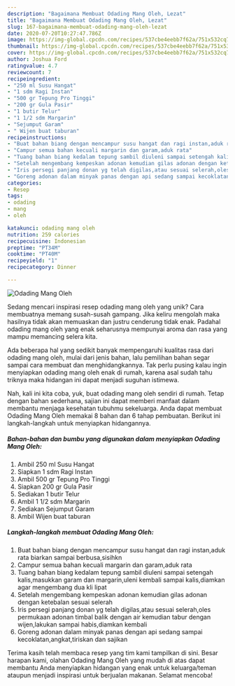 ```yaml
---
description: "Bagaimana Membuat Odading Mang Oleh, Lezat"
title: "Bagaimana Membuat Odading Mang Oleh, Lezat"
slug: 167-bagaimana-membuat-odading-mang-oleh-lezat
date: 2020-07-20T10:27:47.786Z
image: https://img-global.cpcdn.com/recipes/537cbe4eebb7f62a/751x532cq70/odading-mang-oleh-foto-resep-utama.jpg
thumbnail: https://img-global.cpcdn.com/recipes/537cbe4eebb7f62a/751x532cq70/odading-mang-oleh-foto-resep-utama.jpg
cover: https://img-global.cpcdn.com/recipes/537cbe4eebb7f62a/751x532cq70/odading-mang-oleh-foto-resep-utama.jpg
author: Joshua Ford
ratingvalue: 4.7
reviewcount: 7
recipeingredient:
- "250 ml Susu Hangat"
- "1 sdm Ragi Instan"
- "500 gr Tepung Pro Tinggi"
- "200 gr Gula Pasir"
- "1 butir Telur"
- "1 1/2 sdm Margarin"
- "Sejumput Garam"
- " Wijen buat taburan"
recipeinstructions:
- "Buat bahan biang dengan mencampur susu hangat dan ragi instan,aduk rata biarkan sampai berbusa,sisihkn"
- "Campur semua bahan kecuali margarin dan garam,aduk rata"
- "Tuang bahan biang kedalam tepung sambil diuleni sampai setengah kalis,masukkan garam dan margarin,uleni kembali sampai kalis,diamkan agar mengembang dua kli lipat"
- "Setelah mengembang kempeskan adonan kemudian gilas adonan dengan ketebalan sesuai selerah"
- "Iris persegi panjang donan yg telah digilas,atau sesuai selerah,oles permukaan adonan timbal balik dengan air kemudian tabur dengan wijen,lakukan sampai habis,diamkan kembali"
- "Goreng adonan dalam minyak panas dengan api sedang sampai kecoklatan,angkat,tiriskan dan sajikan"
categories:
- Resep
tags:
- odading
- mang
- oleh

katakunci: odading mang oleh 
nutrition: 259 calories
recipecuisine: Indonesian
preptime: "PT34M"
cooktime: "PT40M"
recipeyield: "1"
recipecategory: Dinner

---
```



![Odading Mang Oleh](https://img-global.cpcdn.com/recipes/537cbe4eebb7f62a/751x532cq70/odading-mang-oleh-foto-resep-utama.jpg)

Sedang mencari inspirasi resep odading mang oleh yang unik? Cara membuatnya memang susah-susah gampang. Jika keliru mengolah maka hasilnya tidak akan memuaskan dan justru cenderung tidak enak. Padahal odading mang oleh yang enak seharusnya mempunyai aroma dan rasa yang mampu memancing selera kita.



Ada beberapa hal yang sedikit banyak mempengaruhi kualitas rasa dari odading mang oleh, mulai dari jenis bahan, lalu pemilihan bahan segar sampai cara membuat dan menghidangkannya. Tak perlu pusing kalau ingin menyiapkan odading mang oleh enak di rumah, karena asal sudah tahu triknya maka hidangan ini dapat menjadi suguhan istimewa.


Nah, kali ini kita coba, yuk, buat odading mang oleh sendiri di rumah. Tetap dengan bahan sederhana, sajian ini dapat memberi manfaat dalam membantu menjaga kesehatan tubuhmu sekeluarga. Anda dapat membuat Odading Mang Oleh memakai 8 bahan dan 6 tahap pembuatan. Berikut ini langkah-langkah untuk menyiapkan hidangannya.

<!--inarticleads1-->

##### Bahan-bahan dan bumbu yang digunakan dalam menyiapkan Odading Mang Oleh:

1. Ambil 250 ml Susu Hangat
1. Siapkan 1 sdm Ragi Instan
1. Ambil 500 gr Tepung Pro Tinggi
1. Siapkan 200 gr Gula Pasir
1. Sediakan 1 butir Telur
1. Ambil 1 1/2 sdm Margarin
1. Sediakan Sejumput Garam
1. Ambil  Wijen buat taburan




<!--inarticleads2-->

##### Langkah-langkah membuat Odading Mang Oleh:

1. Buat bahan biang dengan mencampur susu hangat dan ragi instan,aduk rata biarkan sampai berbusa,sisihkn
1. Campur semua bahan kecuali margarin dan garam,aduk rata
1. Tuang bahan biang kedalam tepung sambil diuleni sampai setengah kalis,masukkan garam dan margarin,uleni kembali sampai kalis,diamkan agar mengembang dua kli lipat
1. Setelah mengembang kempeskan adonan kemudian gilas adonan dengan ketebalan sesuai selerah
1. Iris persegi panjang donan yg telah digilas,atau sesuai selerah,oles permukaan adonan timbal balik dengan air kemudian tabur dengan wijen,lakukan sampai habis,diamkan kembali
1. Goreng adonan dalam minyak panas dengan api sedang sampai kecoklatan,angkat,tiriskan dan sajikan




Terima kasih telah membaca resep yang tim kami tampilkan di sini. Besar harapan kami, olahan Odading Mang Oleh yang mudah di atas dapat membantu Anda menyiapkan hidangan yang enak untuk keluarga/teman ataupun menjadi inspirasi untuk berjualan makanan. Selamat mencoba!
